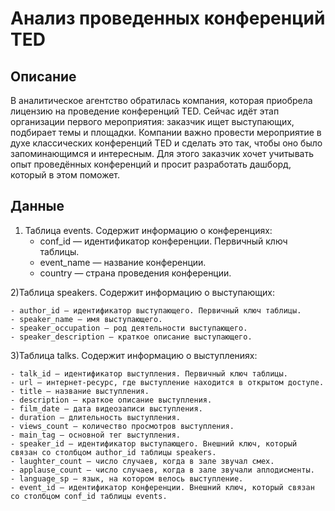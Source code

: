# Анализ проведенных конференций TED

## Описание
В аналитическое агентство обратилась компания, которая приобрела лицензию на проведение конференций TED. Сейчас идёт этап организации первого мероприятия: заказчик ищет выступающих, подбирает темы и площадки. Компании важно провести мероприятие в духе классических конференций TED и сделать это так, чтобы оно было запоминающимся и интересным. Для этого заказчик хочет учитывать опыт проведённых конференций и просит разработать дашборд, который в этом поможет.

## Данные
1) Таблица events. Содержит информацию о конференциях:
    - conf_id — идентификатор конференции. Первичный ключ таблицы.
    - event_name — название конференции.
    - country — страна проведения конференции.
 
2)Таблица speakers. Содержит информацию о выступающих:  

    - author_id — идентификатор выступающего. Первичный ключ таблицы.
    - speaker_name — имя выступающего.
    - speaker_occupation — род деятельности выступающего.
    - speaker_description — краткое описание выступающего.   

3)Таблица talks. Содержит информацию о выступлениях:  

    - talk_id — идентификатор выступления. Первичный ключ таблицы.
    - url — интернет-ресурс, где выступление находится в открытом доступе.
    - title — название выступления.
    - description — краткое описание выступления.
    - film_date — дата видеозаписи выступления.
    - duration — длительность выступления.
    - views_count — количество просмотров выступления.
    - main_tag — основной тег выступления.
    - speaker_id — идентификатор выступающего. Внешний ключ, который связан со столбцом author_id таблицы speakers.
    - laughter_count — число случаев, когда в зале звучал смех.
    - applause_count — число случаев, когда в зале звучали аплодисменты.
    - language_sp — язык, на котором велось выступление.
    - event_id — идентификатор конференции. Внешний ключ, который связан со столбцом conf_id таблицы events.

